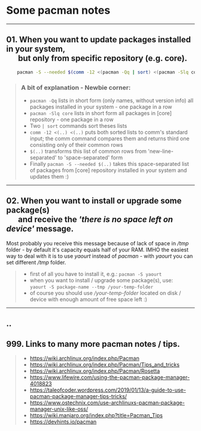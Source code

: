 # Some pacman notes
---
## 01. When you want to update packages installed in your system,<br/>&emsp;&ensp;but only from specific repository (e.g. core).
```bash
    pacman -S --needed $(comm -12 <(pacman -Qq | sort) <(pacman -Slq core | sort))
```
> ### A bit of explanation - Newbie corner:
>   * `pacman -Qq` lists in short form (only names, without version info) all packages installed in your system - one package in a row
>   * `pacman -Slq core` lists in short form all packages in [core] repository - one package in a row
>   * Two `| sort` commands sort theses lists
>   * `comm -12 <(..) <(..)` puts both sorted lists to comm's standard input; the comm command compares them and returns third one consisting only of their common rows
>   * `$(..)`   transforms this list of common rows from 'new-line-separated' to 'space-separated' form
>   * Finally `pacman -S --needed $(..)`  takes this space-separated list of packages from [core] repository installed in your system and updates them :)
---
## 02. When you want to install or upgrade some package(s)<br/>&emsp;&ensp;and receive the _'there is no space left on device'_ message.
Most probably you receive this message because of lack of space in _/tmp_ folder - by default it's capacity equals half of your RAM.
IMHO the easiest way to deal with it is to use _yaourt_ instead of _pacman_ - with _yaourt_ you can set different _/tmp_ folder.

> * first of all you have to install it, e.g.: `pacman -S yaourt`
> * when you want to install / upgrade some package(s), use:<br/> `yaourt -S package-name --tmp /your-temp-folder`
> * of course you should use _/your-temp-folder_ located on disk / device with enough amount of free space left :)

---
..
---
## 999. Links to many more pacman notes / tips.
>   * https://wiki.archlinux.org/index.php/Pacman
>   * https://wiki.archlinux.org/index.php/Pacman/Tips_and_tricks
>   * https://wiki.archlinux.org/index.php/Pacman/Rosetta
>   * https://www.lifewire.com/using-the-pacman-package-manager-4018823
>   * https://taleofcoder.wordpress.com/2019/01/13/a-guide-to-use-pacman-package-manager-tips-tricks/
>   * https://www.ostechnix.com/use-archlinuxs-pacman-package-manager-unix-like-oss/
>   * https://wiki.manjaro.org/index.php?title=Pacman_Tips
>   * https://devhints.io/pacman
